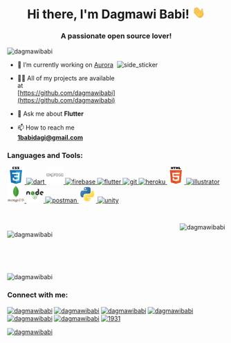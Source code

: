 ### <h1 align="center">Hi there, I'm Dagmawi Babi! <img src="https://raw.githubusercontent.com/ABSphreak/ABSphreak/master/gifs/Hi.gif" width="30px"> </h1>

<h3 align="center">A passionate open source lover!</h3>

<p align="left"> <img src="https://komarev.com/ghpvc/?username=dagmawibabi&label=Profile%20views&color=0e75b6&style=flat" alt="dagmawibabi" /> </p>


<img align="right" width=250px height=200px alt="side_sticker" src="https://media.giphy.com/media/TEnXkcsHrP4YedChhA/giphy.gif" />

- 🔭 I’m currently working on [Aurora](https://github.com/dagmawibabi/New-Social)

- 👨‍💻 All of my projects are available at [https://github.com/dagmawibabi](https://github.com/dagmawibabi)

- 💬 Ask me about **Flutter**

- 📫 How to reach me **1babidagi@gmail.com**


<h3 align="left">Languages and Tools:</h3>
<p align="left"> <a href="https://www.w3schools.com/css/" target="_blank" rel="noreferrer"> <img src="https://raw.githubusercontent.com/devicons/devicon/master/icons/css3/css3-original-wordmark.svg" alt="css3" width="40" height="40"/> </a> <a href="https://dart.dev" target="_blank" rel="noreferrer"> <img src="https://www.vectorlogo.zone/logos/dartlang/dartlang-icon.svg" alt="dart" width="40" height="40"/> </a> <a href="https://expressjs.com" target="_blank" rel="noreferrer"> <img src="https://raw.githubusercontent.com/devicons/devicon/master/icons/express/express-original-wordmark.svg" alt="express" width="40" height="40"/> </a> <a href="https://firebase.google.com/" target="_blank" rel="noreferrer"> <img src="https://www.vectorlogo.zone/logos/firebase/firebase-icon.svg" alt="firebase" width="40" height="40"/> </a> <a href="https://flutter.dev" target="_blank" rel="noreferrer"> <img src="https://www.vectorlogo.zone/logos/flutterio/flutterio-icon.svg" alt="flutter" width="40" height="40"/> </a> <a href="https://git-scm.com/" target="_blank" rel="noreferrer"> <img src="https://www.vectorlogo.zone/logos/git-scm/git-scm-icon.svg" alt="git" width="40" height="40"/> </a> <a href="https://heroku.com" target="_blank" rel="noreferrer"> <img src="https://www.vectorlogo.zone/logos/heroku/heroku-icon.svg" alt="heroku" width="40" height="40"/> </a> <a href="https://www.w3.org/html/" target="_blank" rel="noreferrer"> <img src="https://raw.githubusercontent.com/devicons/devicon/master/icons/html5/html5-original-wordmark.svg" alt="html5" width="40" height="40"/> </a> <a href="https://www.adobe.com/in/products/illustrator.html" target="_blank" rel="noreferrer"> <img src="https://www.vectorlogo.zone/logos/adobe_illustrator/adobe_illustrator-icon.svg" alt="illustrator" width="40" height="40"/> </a> <a href="https://www.mongodb.com/" target="_blank" rel="noreferrer"> <img src="https://raw.githubusercontent.com/devicons/devicon/master/icons/mongodb/mongodb-original-wordmark.svg" alt="mongodb" width="40" height="40"/> </a> <a href="https://nodejs.org" target="_blank" rel="noreferrer"> <img src="https://raw.githubusercontent.com/devicons/devicon/master/icons/nodejs/nodejs-original-wordmark.svg" alt="nodejs" width="40" height="40"/> </a> <a href="https://postman.com" target="_blank" rel="noreferrer"> <img src="https://www.vectorlogo.zone/logos/getpostman/getpostman-icon.svg" alt="postman" width="40" height="40"/> </a> <a href="https://www.python.org" target="_blank" rel="noreferrer"> <img src="https://raw.githubusercontent.com/devicons/devicon/master/icons/python/python-original.svg" alt="python" width="40" height="40"/> </a> <a href="https://unity.com/" target="_blank" rel="noreferrer"> <img src="https://www.vectorlogo.zone/logos/unity3d/unity3d-icon.svg" alt="unity" width="40" height="40"/> </a> </p>

<br>

<p><img align="right" src="https://github-readme-stats.vercel.app/api/top-langs?username=dagmawibabi&show_icons=true&theme=radical&locale=en&layout=compact" alt="dagmawibabi" /></p>
<p>&nbsp;<img align="left" width=450px src="https://github-readme-stats.vercel.app/api?username=dagmawibabi&show_icons=true&theme=radical&locale=en" alt="dagmawibabi" /></p>

<br><br>
<br><br>

<p><img align="center" src="https://github-readme-streak-stats.herokuapp.com/?user=dagmawibabi&" alt="dagmawibabi" /></p>

<h3 align="left">Connect with me:</h3>
<p align="left">
<a href="https://twitter.com/dagmawibabi" target="blank"><img align="center" src="https://raw.githubusercontent.com/rahuldkjain/github-profile-readme-generator/master/src/images/icons/Social/twitter.svg" alt="dagmawibabi" height="30" width="40" /></a>
<a href="https://linkedin.com/in/dagmawibabi" target="blank"><img align="center" src="https://raw.githubusercontent.com/rahuldkjain/github-profile-readme-generator/master/src/images/icons/Social/linked-in-alt.svg" alt="dagmawibabi" height="30" width="40" /></a>
<a href="https://fb.com/dagmawibabi" target="blank"><img align="center" src="https://raw.githubusercontent.com/rahuldkjain/github-profile-readme-generator/master/src/images/icons/Social/facebook.svg" alt="dagmawibabi" height="30" width="40" /></a>
<a href="https://instagram.com/dagmawibabi" target="blank"><img align="center" src="https://raw.githubusercontent.com/rahuldkjain/github-profile-readme-generator/master/src/images/icons/Social/instagram.svg" alt="dagmawibabi" height="30" width="40" /></a>
<a href="https://dribbble.com/dagmawibabi" target="blank"><img align="center" src="https://raw.githubusercontent.com/rahuldkjain/github-profile-readme-generator/master/src/images/icons/Social/dribbble.svg" alt="dagmawibabi" height="30" width="40" /></a>
<a href="https://www.behance.net/dagmawibabi" target="blank"><img align="center" src="https://raw.githubusercontent.com/rahuldkjain/github-profile-readme-generator/master/src/images/icons/Social/behance.svg" alt="dagmawibabi" height="30" width="40" /></a>
<a href="https://discord.gg/1931" target="blank"><img align="center" src="https://raw.githubusercontent.com/rahuldkjain/github-profile-readme-generator/master/src/images/icons/Social/discord.svg" alt="1931" height="30" width="40" /></a>
</p>
<p align="left"> <a href="https://twitter.com/dagmawibabi" target="blank"><img src="https://img.shields.io/twitter/follow/dagmawibabi?logo=twitter&style=for-the-badge" alt="dagmawibabi" /></a> </p>





<!--
<img align="right" width=250px height=300px alt="side_sticker" src="https://media.giphy.com/media/TEnXkcsHrP4YedChhA/giphy.gif" />

### Hi there, I'm Dagmawi Babi! <img src="https://raw.githubusercontent.com/ABSphreak/ABSphreak/master/gifs/Hi.gif" width="30px">


Number of people who have visited my prifile: ![](https://visitor-badge.glitch.me/badge?page_id=dagmawibabi&left_color=black&right_color=black)


[![My GitHub stats](https://github-readme-stats.vercel.app/api?username=dagmawibabi&show_icons=true&theme=radical)](https://github.com/anuraghazra/github-readme-stats)


**dagmawibabi/dagmawibabi** is a ✨ _special_ ✨ repository because its `README.md` (this file) appears on your GitHub profile.

Here are some ideas to get you started:

- 🔭 I’m currently working on ...
- 🌱 I’m currently learning ...
- 👯 I’m looking to collaborate on ...
- 🤔 I’m looking for help with ...
- 💬 Ask me about ...
- 📫 How to reach me: ...
- 😄 Pronouns: ...
- ⚡ Fun fact: ...
-->
